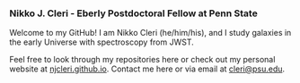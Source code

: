 ### Nikko J. Cleri - Eberly Postdoctoral Fellow at Penn State

Welcome to my GitHub! I am Nikko Cleri (he/him/his), and I study galaxies in the early Universe with spectroscopy from JWST. 

Feel free to look through my repositories here or check out my personal website at [njcleri.github.io](https://njcleri.github.io/). Contact me here or via email at cleri@psu.edu.

<!--
**njcleri/njcleri** is a ✨ _special_ ✨ repository because its `README.md` (this file) appears on your GitHub profile.

Here are some ideas to get you started:

- 🌱 I’m currently learning ...
- 👯 I’m looking to collaborate on ...
- 🤔 I’m looking for help with ...
- 💬 Ask me about ...
- ⚡ Fun fact: ...
-->
